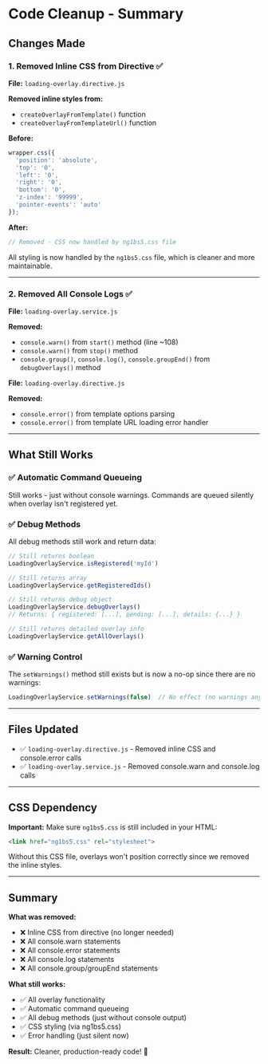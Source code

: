 # Code Cleanup - Summary

## Changes Made

### 1. Removed Inline CSS from Directive ✅

**File:** `loading-overlay.directive.js`

**Removed inline styles from:**
- `createOverlayFromTemplate()` function
- `createOverlayFromTemplateUrl()` function

**Before:**
```javascript
wrapper.css({
  'position': 'absolute',
  'top': '0',
  'left': '0',
  'right': '0',
  'bottom': '0',
  'z-index': '99999',
  'pointer-events': 'auto'
});
```

**After:**
```javascript
// Removed - CSS now handled by ng1bs5.css file
```

All styling is now handled by the `ng1bs5.css` file, which is cleaner and more maintainable.

---

### 2. Removed All Console Logs ✅

**File:** `loading-overlay.service.js`

**Removed:**
- `console.warn()` from `start()` method (line ~108)
- `console.warn()` from `stop()` method
- `console.group()`, `console.log()`, `console.groupEnd()` from `debugOverlays()` method

**File:** `loading-overlay.directive.js`

**Removed:**
- `console.error()` from template options parsing
- `console.error()` from template URL loading error handler

---

## What Still Works

### ✅ Automatic Command Queueing
Still works - just without console warnings. Commands are queued silently when overlay isn't registered yet.

### ✅ Debug Methods
All debug methods still work and return data:

```javascript
// Still returns boolean
LoadingOverlayService.isRegistered('myId')

// Still returns array
LoadingOverlayService.getRegisteredIds()

// Still returns debug object
LoadingOverlayService.debugOverlays()
// Returns: { registered: [...], pending: [...], details: {...} }

// Still returns detailed overlay info
LoadingOverlayService.getAllOverlays()
```

### ✅ Warning Control
The `setWarnings()` method still exists but is now a no-op since there are no warnings:

```javascript
LoadingOverlayService.setWarnings(false)  // No effect (no warnings anyway)
```

---

## Files Updated

- ✅ `loading-overlay.directive.js` - Removed inline CSS and console.error calls
- ✅ `loading-overlay.service.js` - Removed console.warn and console.log calls

---

## CSS Dependency

**Important:** Make sure `ng1bs5.css` is still included in your HTML:

```html
<link href="ng1bs5.css" rel="stylesheet">
```

Without this CSS file, overlays won't position correctly since we removed the inline styles.

---

## Summary

**What was removed:**
- ❌ Inline CSS from directive (no longer needed)
- ❌ All console.warn statements
- ❌ All console.error statements  
- ❌ All console.log statements
- ❌ All console.group/groupEnd statements

**What still works:**
- ✅ All overlay functionality
- ✅ Automatic command queueing
- ✅ All debug methods (just without console output)
- ✅ CSS styling (via ng1bs5.css)
- ✅ Error handling (just silent now)

**Result:** Cleaner, production-ready code! 🎉
